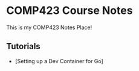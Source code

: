 # COMP423 Course Notes

This is my COMP423 Notes Place!

## Tutorials
 - [Setting up a Dev Container for Go]